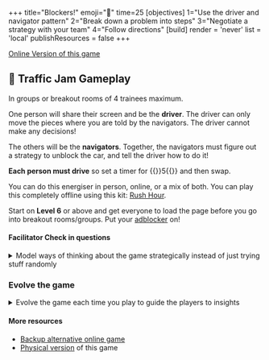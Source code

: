 +++
title="Blockers!"
emoji="🚗"
time=25
[objectives]
    1="Use the driver and navigator pattern"
    2="Break down a problem into steps"
    3="Negotiate a strategy with your team"
    4="Follow directions"
[build]
  render = 'never'
  list = 'local'
  publishResources = false
+++

[Online Version of this game](https://www.dr-mikes-math-games-for-kids.com/online-traffic-jam-game.html)

## 🚗 Traffic Jam Gameplay

In groups or breakout rooms of 4 trainees maximum.

One person will share their screen and be the **driver**. The driver can only move the pieces where you are told by the navigators. The driver cannot make any decisions!

The others will be the **navigators**. Together, the navigators must figure out a strategy to unblock the car, and tell the driver how to do it!

**Each person must drive** so set a timer for {{<timer>}}5{{</timer>}} and then swap.

You can do this energiser in person, online, or a mix of both. You can play this completely offline using this kit: [Rush Hour](https://www.thinkfun.com/products/rush-hour/).

Start on **Level 6** or above and get everyone to load the page before you go into breakout rooms/groups. Put your [adblocker](https://chromewebstore.google.com/detail/ublock-origin-lite/ddkjiahejlhfcafbddmgiahcphecmpfh) on!

#### Facilitator Check in questions

<details><summary>Model ways of thinking about the game strategically instead of just trying stuff randomly</summary>

- Which car is the blocker? Everyone guess!
- What shall we do first?
- What do you notice about the cars? Are they different sizes?
- What do you notice about the board? What does this mean for our choices?
- Is it frustrating being the driver?
- Are we there yet? Shall we play another round?
- What one thing shall we say we noticed about this game, back in the main room?

</details>

### Evolve the game

<details><summary>Evolve the game each time you play to guide the players to insights</summary>

- Round 2: You must discuss for 1 minute before you make any moves
- Round 3: A single navigator can make no more than three moves in one go
- Round 4: Try to solve the puzzle in as few moves as you can

</details>

#### More resources

- [Backup alternative online game](https://www.crazygames.com/game/rush-hour-online)
- [Physical version](https://www.thinkfun.com/products/rush-hour/) of this game
